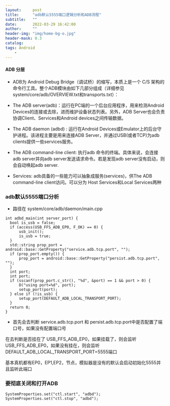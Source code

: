 ```yaml
---
layout:     post
title:      "adb默认5555端口逻辑分析和ADB流程"
subtitle:   ""
date:       2022-03-29 16:42:00
author:     ""
header-img: "img/home-bg-o.jpg"
header-mask: 0.3
catalog:
tags: Android
    -
---
```


#### ADB 分层

 - ADB为 Android Debug Bridge（调试桥）的缩写，本质上是一个 C/S 架构的命令行工具。整个ADB模块由如下几部分组成（详细参见system/core/adb/OVERVIEW.txt和transports.txt）：

 - The ADB server(adb)：运行在PC端的一个后台应用程序，用来检测Android Devices的连接或去除，进而维护设备状态列表。另外，ADB Server也会负责协调Client、Services和Android devices之间传输数据。
 - The ADB daemon (adbd) : 运行在Android Devices或Emulator上的后台守护进程。该进程主要是用来连接ADB Server，并通过USB(或者TCP)为adb clients提供一些services服务。
 - The ADB command-line client: 执行adb 命令的终端。具体来说，会连接adb server并向adb server发送请求命令。若是发现adb server没有启动，则会自动唤起adb server.
 - Services: adb具备的一些能力可以抽象成服务(services)，供The ADB command-line client访问。可以分为 Host Services和Local Services两种


### adb默认5555端口分析

  - 路径在 system/core/adb/daemon/main.cpp

  ```
  int adbd_main(int server_port) {
    bool is_usb = false;
    if (access(USB_FFS_ADB_EP0, F_OK) == 0) {
        usb_init();
        is_usb = true;
    }
    std::string prop_port = android::base::GetProperty("service.adb.tcp.port", "");
    if (prop_port.empty()) {
        prop_port = android::base::GetProperty("persist.adb.tcp.port", "");
    }
    int port;
    int port;
    if (sscanf(prop_port.c_str(), "%d", &port) == 1 && port > 0) {
        D("using port=%d", port);
        setup_port(port);
    } else if (!is_usb) {
        setup_port(DEFAULT_ADB_LOCAL_TRANSPORT_PORT);
    }
    return 0;
}
 ```


- 首先会去判断  service.adb.tcp.port  和  persist.adb.tcp.port中是否配置了端口号，如果没有配置端口号

在去判断是否挂在了 USB_FFS_ADB_EP0，如果挂载了，则会监听 USB_FFS_ADB_EP0，如果没有挂在，则会监听 DEFAULT_ADB_LOCAL_TRANSPORT_PORT=5555端口

基本真机都有EP0，EP1,EP2，节点，模拟器是没有的默认会启动初始化5555并且监听此端口

### 要彻底关闭和打开ADB

  
  ```
SystemProperties.set("ctl.start", "adbd");    SystemProperties.set("ctl.stop", "adbd");
  ```

